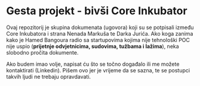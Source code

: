 # Gesta projekt - bivši Core Inkubator  

Ovaj repozitorij je skupina dokumenata (ugovora) koji su se potpisali između Core Inkubatora i strana Nenada Markuša te Darka Jurića. 
Ako koga zanima kako je Hamed Bangoura radio sa startupovima kojima nije tehnološki POC nije uspio (**prijetnje odvjetnicima, sudovima, tužbama i lažima**), neka slobodno pročita dokumente.

Ako budem imao volje, napisat ću što se točno događalo ili me možete kontaktirati (Linkedin). Pišem ovo jer je vrijeme da se sazna, te se postupci takvih ljudi ne trebaju opravdavati.
